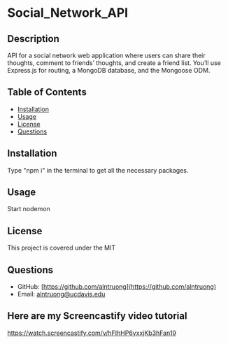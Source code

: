 # Social_Network_API

## Description
API for a social network web application where users can share their thoughts, comment to friends’ thoughts, and create a friend list. You’ll use Express.js for routing, a MongoDB database, and the Mongoose ODM.

## Table of Contents
- [Installation](#Installation)
- [Usage](#Usage)
- [License](#License)
- [Questions](#Questions)

## Installation
Type "npm i" in the terminal to get all the necessary packages.

## Usage
Start nodemon

## License
This project is covered under the MIT

## Questions
- GitHub: [https://github.com/alntruong](https://github.com/alntruong)
- Email: [alntruong@ucdavis.edu](alntruong@ucdavis.edu)

## Here are my Screencastify video tutorial

https://watch.screencastify.com/v/hFIhHP6yxxjKb3hFan19
